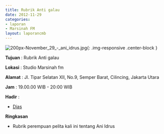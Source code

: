 ```yaml
---
title: Rubrik Anti galau
date: 2012-11-29
categories:
- laporan
- Marsinah FM
layout: laporancmb
---
```



![200px-November_29_-_ani_idrus.jpg](/uploads/200px-November_29_-_ani_idrus.jpg){: .img-responsive .center-block }


**Tujuan** : Rubrik Anti galau 

**Lokasi** : Studio Marsinah fm 

**Alamat** : Jl. Tipar Selatan XII, No.9, Semper Barat, Cilincing, Jakarta Utara 

**Jam** : 19.00.00 WIB - 20:00 WIB 

**Hadir** :
* [Dias](http://wiki.ciptamedia.org/wiki/Dias)

**Ringkasan**  
* Rubrik perempuan pelita kali ini tentang Ani Idrus
